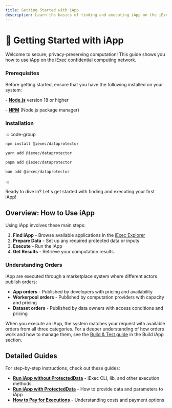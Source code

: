 ```yaml
---
title: Getting Started with iApp
description: Learn the basics of finding and executing iApp on the iExec network
---
```


# 🚀 Getting Started with iApp

Welcome to secure, privacy-preserving computation! This guide shows you how to
use iApp on the iExec confidential computing network.

### Prerequisites

Before getting started, ensure that you have the following installed on your
system:

\- [**Node.js**](https://nodejs.org/en/) version 18 or higher

\- [**NPM**](https://docs.npmjs.com/) (Node.js package manager)

### Installation

::: code-group

```sh [npm]
npm install @iexec/dataprotector
```

```sh [yarn]
yarn add @iexec/dataprotector
```

```sh [pnpm]
pnpm add @iexec/dataprotector
```

```sh [bun]
bun add @iexec/dataprotector
```

:::

Ready to dive in? Let's get started with finding and executing your first iApp!

## Overview: How to Use iApp

Using iApp involves these main steps:

1. **Find iApp** - Browse available applications in the
   [iExec Explorer](/get-started/tooling-and-explorers/iexec-explorer)
2. **Prepare Data** - Set up any required protected data or inputs
3. **Execute** - Run the iApp
4. **Get Results** - Retrieve your computation results

### Understanding Orders

iApp are executed through a marketplace system where different actors publish
orders:

- **App orders** - Published by developers with pricing and availability
- **Workerpool orders** - Published by computation providers with capacity and
  pricing
- **Dataset orders** - Published by data owners with access conditions and
  pricing

When you execute an iApp, the system matches your request with available orders
from all three categories. For a deeper understanding of how orders work and how
to manage them, see the [Build & Test guide](/guides/build-iapp/build-&-test) in
the Build iApp section.

## Detailed Guides

For step-by-step instructions, check out these guides:

- **[Run iApp without ProtectedData](/guides/use-iapp/run-iapp-without-ProtectedData)** -
  iExec CLI, lib, and other execution methods
- **[Run iApp with ProtectedData](/guides/use-iapp/run-iapp-with-ProtectedData)** -
  How to provide data and parameters to iApp
- **[How to Pay for Executions](/guides/use-iapp/how-to-pay-executions)** -
  Understanding costs and payment options
